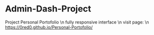 # Admin-Dash-Project
Project Personal Portofolio	\n
fully responsive interface \n
visit page: \n
https://0red0.github.io/Personal-Portofolio/
